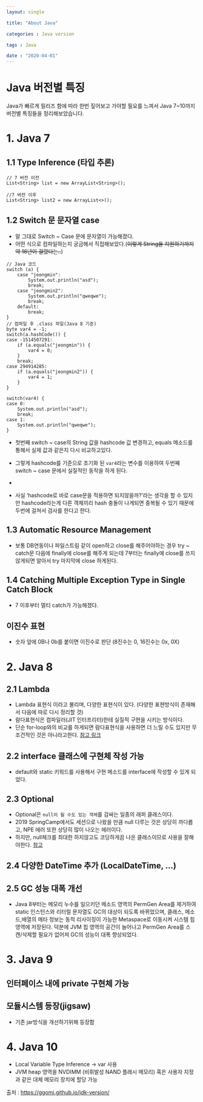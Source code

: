 ```yaml
---
layout: single

title: "About Java"

categories : Java version

tags : Java

date : "2020-04-01"
---
```










# Java 버전별 특징

Java가 빠르게 릴리즈 함에 따라 한번 짚어보고 가야할 필요를 느껴서 Java 7~10까지 버전별 특징들을 정리해보았습니다.

# 1. Java 7

## 1.1 Type Inference (타입 추론)

```
// 7 버전 이전
List<String> list = new ArrayList<String>();

//7 버전 이후
List<String> list2 = new ArrayList<>();
```

## 1.2 Switch 문 문자열 case

- 말 그대로 Switch ~ Case 문에 문자열이 가능해졌다.
- 어떤 식으로 컴파일하는지 궁금해서 직접해보았다.(~~이렇게 String을 지원하기까지 약 16년이 걸렸다는..~~)

```
// Java 코드
switch (a) {
    case "jeongmin":
        System.out.println("asd");
        break;
    case "jeongmin2":
        System.out.println("qweqwe");
        break;
    default:
        break;
}
// 컴파일 후 .class 파일(Java 8 기준)
byte var4 = -1;
switch(a.hashCode()) {
case -1514507291:
    if (a.equals("jeongmin")) {
        var4 = 0;
    }
    break;
case 294914285:
    if (a.equals("jeongmin2")) {
        var4 = 1;
    }
}

switch(var4) {
case 0:
    System.out.println("asd");
    break;
case 1:
    System.out.println("qweqwe");
}
```

- 첫번째 switch ~ case의 String 값을 hashcode 값 변경하고, equals 메소드를 통해서 실제 값과 같은지 다시 비교하고있다.
- 그렇게 hashcode를 기준으로 초기화 된 `var4`라는 변수를 이용하여 두번째 switch ~ case 문에서 실질적인 동작을 하게 된다.
- 

- 사실 ‘hashcode로 바로 case문을 적용하면 되지않을까?’라는 생각을 할 수 있지만 hashcode라는게 다른 객체끼리 hash 충돌이 나게되면 중복될 수 있기 때문에 두번에 걸쳐서 검사를 한다고 한다.

## 1.3 Automatic Resource Management

- 보통 DB연동이나 파일스트림 같이 open하고 close를 해주어야하는 경우 try ~ catch문 다음에 finally에 close를 해주게 되는데 7부터는 finally에 close를 쓰지않게되면 알아서 try 마지막에 close 하게된다.

## 1.4 Catching Multiple Exception Type in Single Catch Block

- 7 이후부터 멀티 catch가 가능해졌다.

## 이진수 표현

- 숫자 앞에 0B나 0b를 붙이면 이진수로 판단 (8진수는 0, 16진수는 0x, 0X)

# 2. Java 8

## 2.1 Lambda

- Lambda 표현식 이라고 불리며, 다양한 표현식이 있다. (다양한 표현방식이 존재해서 다음에 따로 다시 정리할 것)
- 람다표현식은 컴파일러(JIT 인터프리터)한테 실질적 구현을 시키는 방식이다.
- 단순 for-loop와의 비교를 하게되면 람다표현식을 사용하면 더 느릴 수도 있지만 무조건적인 것은 아니라고한다. [참고 링크](https://brunch.co.kr/@heracul/3)

## 2.2 interface 클래스에 구현체 작성 가능

- default와 static 키워드를 사용해서 구현 메소드를 interface에 작성할 수 있게 되었다.

## 2.3 Optional

- Optional은 `null이 될 수도 있는 객체`를 감싸는 일종의 래퍼 클래스이다.
- 2019 SpringCamp에서도 세션으로 나왔을 만큼 null 다루는 것은 상당히 까다롭고, NPE 에러 또한 상당히 많이 나오는 에러이다.
- 하지만, null체크를 최대한 하지않고도 코딩하게끔 나온 클래스이므로 사용을 잘해야한다. [참고](http://www.daleseo.com/java8-optional-effective/)

## 2.4 다양한 DateTime 추가 (LocalDateTime, …)

## 2.5 GC 성능 대폭 개선

- Java 8부터는 메모리 누수를 일으키던 메소드 영역의 PermGen Area를 제거하여 static 인스턴스와 리터럴 문자열도 GC의 대상이 되도록 바뀌었으며, 클래스, 메소드,배열의 메타 정보는 동적 리사이징이 가능한 Metaspace로 이동시켜 시스템 힙 영역에 저장된다. 덕분에 JVM 힙 영역의 공간이 늘어나고 PermGen Area를 스캔/삭제할 필요가 없어져 GC의 성능이 대폭 향상되었다.

# 3. Java 9

## 인터페이스 내에 private 구현체 가능

## 모듈시스템 등장(jigsaw)

- 기존 jar방식을 개선하기위해 등장함

# 4. Java 10

- Local Variable Type Inference → var 사용
- JVM heap 영역을 NVDIMM (비휘발성 NAND 플래시 메모리) 혹은 사용자 지정과 같은 대체 메모리 장치에 할당 가능



출처 : https://ggomi.github.io/jdk-version/

